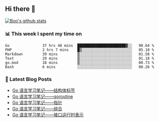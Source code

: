 ## Hi there 👋

[![Boo's github stats](https://github-readme-stats.vercel.app/api?username=0xAiKang)](https://github.com/anuraghazra/github-readme-stats)

<!-- [![Most Used Langs](https://github-readme-stats.vercel.app/api/top-langs/?username=0xAiKang)](https://github.com/anuraghazra/github-readme-stats) -->

### 📊 This week I spent my time on
<!--START_SECTION:waka-->

```text
Go               37 hrs 46 mins  ██████████████████████▓░░   90.64 %
PHP              2 hrs 7 mins    █▒░░░░░░░░░░░░░░░░░░░░░░░   05.10 %
Markdown         39 mins         ▒░░░░░░░░░░░░░░░░░░░░░░░░   01.58 %
Text             29 mins         ▒░░░░░░░░░░░░░░░░░░░░░░░░   01.18 %
go.mod           18 mins         ▒░░░░░░░░░░░░░░░░░░░░░░░░   00.73 %
Bash             6 mins          ░░░░░░░░░░░░░░░░░░░░░░░░░   00.26 %
```

<!--END_SECTION:waka-->

### 📕 Latest Blog Posts
<!-- BLOG-POST-LIST:START -->
- [Go 语言学习笔记——结构体标签](https://www.0x2beace.com/go-language-study-notes-struct-tag/)
- [Go 语言学习笔记——goroutine](https://www.0x2beace.com/go-language-study-notes-goroutine/)
- [Go 语言学习笔记——指针](https://www.0x2beace.com/go-language-study-notes-pointer/)
- [Go 语言学习笔记——组合](https://www.0x2beace.com/go-language-study-notes-combination/)
- [Go 语言学习笔记——接口运行时表示](https://www.0x2beace.com/go-language-study-notes-interface-runtime-representation/)
<!-- BLOG-POST-LIST:END -->

